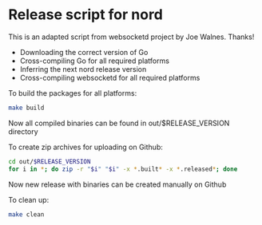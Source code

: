 Release script for nord
=======================

This is an adapted script from websocketd project by Joe Walnes. Thanks!

*   Downloading the correct version of Go
*   Cross-compiling Go for all required platforms
*   Inferring the next nord release version
*   Cross-compiling websocketd for all required platforms

To build the packages for all platforms:

```bash
make build
```

Now all compiled binaries can be found in out/$RELEASE_VERSION directory

To create zip archives for uploading on Github:

```bash
cd out/$RELEASE_VERSION
for i in *; do zip -r "$i" "$i" -x *.built* -x *.released*; done
```

Now new release with binaries can be created manually on Github

To clean up:

```bash
make clean
```